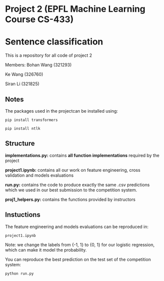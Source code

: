 # Project 2 (EPFL Machine Learning Course CS-433)
# Sentence classification

This is a repository for all code of project 2

Members:
Bohan Wang (321293)

Ke Wang (326760)

Siran Li (321825)

## Notes
The packages used in the projectcan be installed using:

``pip install transformers``

``pip install ntlk``

## Structure
**implementations.py:** contains **all function implementations** required by the project

**project1.ipynb:** contains all our work on feature engineering, cross validation and models evaluations

**run.py:** contains the code to produce exactly the same .csv predictions which we used in our best submission to the competition system.

**proj1_helpers.py:** contains the functions provided by instructors

## Instuctions
The feature engineering and models evaluations can be reproduced in:

``project1.ipynb``

Note: we change the labels from {-1, 1} to {0, 1} for our logistic regression, which can make it model the probability.

You can reproduce the best prediction on the test set of the competition system:

``python run.py``



